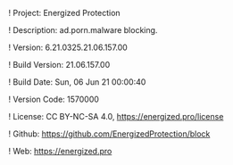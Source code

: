 ! Project: Energized Protection

! Description: ad.porn.malware blocking.

! Version: 6.21.0325.21.06.157.00

! Build Version: 21.06.157.00

! Build Date: Sun, 06 Jun 21 00:00:40

! Version Code: 1570000

! License: CC BY-NC-SA 4.0, https://energized.pro/license

! Github: https://github.com/EnergizedProtection/block

! Web: https://energized.pro
